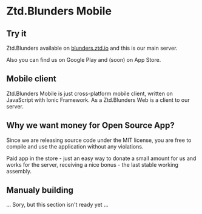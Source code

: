 # Ztd.Blunders Mobile

## Try it
Ztd.Blunders available on [blunders.ztd.io](http://blunders.ztd.io) and this is our main server.

Also you can find us on Google Play and (soon) on App Store.

## Mobile client
Ztd.Blunders Mobile is just cross-platform mobile client, written on JavaScript with Ionic Framework. As a Ztd.Blunders Web is a client to our server.

## Why we want money for Open Source App?
Since we are releasing source code under the MIT license, you are free to compile and use the application without any violations.

Paid app in the store - just an easy way to donate a small amount for us and works for the server, receiving a nice bonus - the last stable working assembly.

## Manualy building

... Sory, but this section isn't ready yet ...
